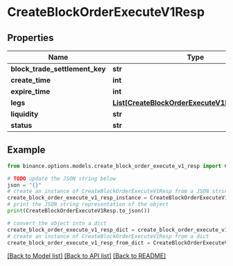 # CreateBlockOrderExecuteV1Resp


## Properties

Name | Type | Description | Notes
------------ | ------------- | ------------- | -------------
**block_trade_settlement_key** | **str** |  | [optional] 
**create_time** | **int** |  | [optional] 
**expire_time** | **int** |  | [optional] 
**legs** | [**List[CreateBlockOrderExecuteV1RespLegsInner]**](CreateBlockOrderExecuteV1RespLegsInner.md) |  | [optional] 
**liquidity** | **str** |  | [optional] 
**status** | **str** |  | [optional] 

## Example

```python
from binance.options.models.create_block_order_execute_v1_resp import CreateBlockOrderExecuteV1Resp

# TODO update the JSON string below
json = "{}"
# create an instance of CreateBlockOrderExecuteV1Resp from a JSON string
create_block_order_execute_v1_resp_instance = CreateBlockOrderExecuteV1Resp.from_json(json)
# print the JSON string representation of the object
print(CreateBlockOrderExecuteV1Resp.to_json())

# convert the object into a dict
create_block_order_execute_v1_resp_dict = create_block_order_execute_v1_resp_instance.to_dict()
# create an instance of CreateBlockOrderExecuteV1Resp from a dict
create_block_order_execute_v1_resp_from_dict = CreateBlockOrderExecuteV1Resp.from_dict(create_block_order_execute_v1_resp_dict)
```
[[Back to Model list]](../README.md#documentation-for-models) [[Back to API list]](../README.md#documentation-for-api-endpoints) [[Back to README]](../README.md)


